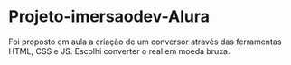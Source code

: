 # Projeto-imersaodev-Alura
Foi proposto em aula a criação de um conversor através das ferramentas HTML, CSS e JS. Escolhi converter o real em moeda bruxa. 
